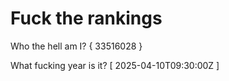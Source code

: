 # Fuck the rankings

Who the hell am I?
{ 33516028 }

What fucking year is it?
[ 2025-04-10T09:30:00Z ]

